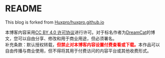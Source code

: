# README

This blog is forked from [Huxpro/huxpro.github.io](https://github.com/Huxpro/huxpro.github.io)


本博客内容采用[CC BY 4.0 许可协议](https://creativecommons.org/licenses/by/4.0/)进行许可。对于标名作者为[DreamCat](https://github.com/DreamingCats)的博文，您可以自由分享、修改和用于商业用途，但必须署名。  
补充条款：默认授权转载，<font color='red'>**但禁止对本博客内容设置付费查看或下载。**</font>本作品可以自由传播与商业使用，但不得将其用于付费访问的内容平台或其他收费形式。